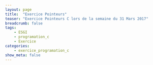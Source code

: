 ```yaml
---
layout: page
title:  "Exercice Pointeurs"
teaser: "Exercice Pointeurs C lors de la semaine du 31 Mars 2017"
breadcrumb: false
tags:
    - ESGI
    - programation_c
    - Exercice
categories:
    - exercice_programation_c
show_meta: false
---
```


